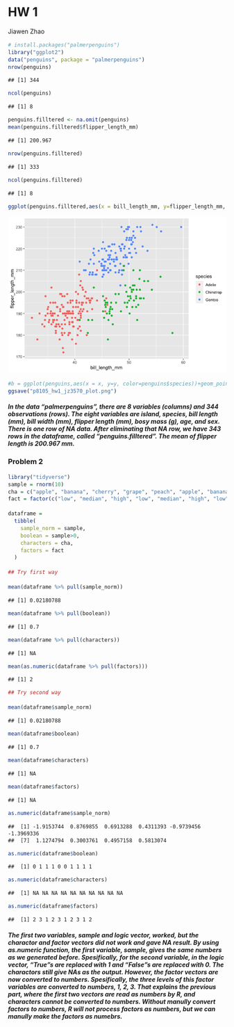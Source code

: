 HW 1
================
Jiawen Zhao

``` r
# install.packages("palmerpenguins")
library("ggplot2")
data("penguins", package = "palmerpenguins")
nrow(penguins)
```

    ## [1] 344

``` r
ncol(penguins)
```

    ## [1] 8

``` r
penguins.filltered <- na.omit(penguins)
mean(penguins.filltered$flipper_length_mm)
```

    ## [1] 200.967

``` r
nrow(penguins.filltered)
```

    ## [1] 333

``` r
ncol(penguins.filltered)
```

    ## [1] 8

``` r
ggplot(penguins.filltered,aes(x = bill_length_mm, y=flipper_length_mm, color=species))+geom_point()
```

![](p8105_hw1_jz3570_files/figure-gfm/palmerpenguins-1.png)<!-- -->

``` r
#b = ggplot(penguins,aes(x = x, y=y, color=penguins$species))+geom_point()
ggsave("p8105_hw1_jz3570_plot.png")
```

##### In the data “palmerpenguins”, there are 8 variables (columns) and 344 observations (rows). The eight variables are island, species, bill length (mm), bill width (mm), flipper length (mm), bosy mass (g), age, and sex. There is one row of NA data. After eliminating that NA row, we have 343 rows in the dataframe, called “penguins.filltered”. The mean of flipper length is 200.967 mm.

### Problem 2

``` r
library("tidyverse")
sample = rnorm(10)
cha = c("apple", "banana", "cherry", "grape", "peach", "apple", "banana", "cherry", "grape", "peach")
fact = factor(c("low", "median", "high", "low", "median", "high", "low", "median", "high", "low"))

dataframe = 
  tibble(
    sample_norm = sample,
    boolean = sample>0,
    characters = cha,
    factors = fact
  )

## Try first way

mean(dataframe %>% pull(sample_norm))
```

    ## [1] 0.02180788

``` r
mean(dataframe %>% pull(boolean))
```

    ## [1] 0.7

``` r
mean(dataframe %>% pull(characters))
```

    ## [1] NA

``` r
mean(as.numeric(dataframe %>% pull(factors)))
```

    ## [1] 2

``` r
## Try second way

mean(dataframe$sample_norm)
```

    ## [1] 0.02180788

``` r
mean(dataframe$boolean)
```

    ## [1] 0.7

``` r
mean(dataframe$characters)
```

    ## [1] NA

``` r
mean(dataframe$factors)
```

    ## [1] NA

``` r
as.numeric(dataframe$sample_norm)
```

    ##  [1] -1.9153744  0.8769855  0.6913288  0.4311393 -0.9739456 -1.3969336
    ##  [7]  1.1274794  0.3003761  0.4957158  0.5813074

``` r
as.numeric(dataframe$boolean)
```

    ##  [1] 0 1 1 1 0 0 1 1 1 1

``` r
as.numeric(dataframe$characters)
```

    ##  [1] NA NA NA NA NA NA NA NA NA NA

``` r
as.numeric(dataframe$factors)
```

    ##  [1] 2 3 1 2 3 1 2 3 1 2

##### The first two variables, sample and logic vector, worked, but the charactor and factor vectors did not work and gave NA result. By using as.numeric function, the first variable, sample, gives the same numbers as we generated before. Spesifically, for the second variable, in the logic vector, “True”s are replaced with 1 and “False”s are replaced with 0. The charactors still give NAs as the output. However, the factor vectors are now converted to numbers. Spesifically, the three levels of this factor variables are converted to numbers, 1, 2, 3. That explains the previous part, where the first two vectors are read as numbers by R, and characters cannot be converted to numbers. Without manully convert factors to numbers, R will not process factors as numbers, but we can manully make the factors as numebrs.
